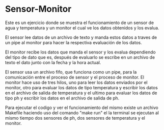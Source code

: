 # Sensor-Monitor

Este es un ejercicio donde se muestra el funcionamiento de un sensor de agua y temperatura y un monitor el cual ve los datos obtenidos y los evalua.

El sensor lee datos de un archivo de texto y manda estos datos a traves de un pipe al monitor para hacer la respectiva evaluación de los datos.

El monitor recibe los datos que manda el sensor y los evalua dependiendo del tipo de dato que es, después de evaluarlo se escribe en un archivo de texto el dato junto con la fecha y la hora actual.

El sensor usa un archivo fifo, que funciona como un pipe, para la comunicación entre el proceso de sensor y el proceso de monitor.
El monitor hace uso de tres hilos, uno para leer los datos enviados por el monitor, otro para evaluar los datos de tipo temperatura y escribir los datos en el archivo de salida de temperatura y el ultimo para evaluar los datos de tipo ph y escribir los datos en el archivo de salida de ph.

Para ejecutar el codigo y ver el funcionamiento del mismo existe un archivo Makefile haciendo uso del comando "make run" el la terminal se ejecutan al mismo tiempo dos sensores de ph, dos sensores de temperatura y el monitor.

